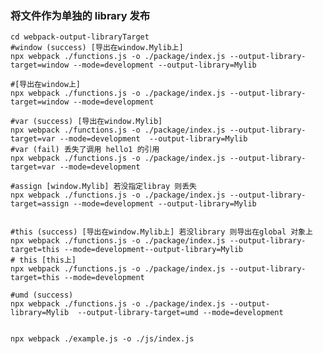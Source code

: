 ### 将文件作为单独的 library 发布

    cd webpack-output-libraryTarget
    #window (success) [导出在window.Mylib上] 
    npx webpack ./functions.js -o ./package/index.js --output-library-target=window --mode=development --output-library=Mylib 

    #[导出在window上] 
    npx webpack ./functions.js -o ./package/index.js --output-library-target=window --mode=development 

    #var (success) [导出在window.Mylib]
    npx webpack ./functions.js -o ./package/index.js --output-library-target=var --mode=development  --output-library=Mylib
    #var (fail) 丢失了调用 hello1 的引用
    npx webpack ./functions.js -o ./package/index.js --output-library-target=var --mode=development 
    
    #assign [window.Mylib] 若没指定libray 则丢失
    npx webpack ./functions.js -o ./package/index.js --output-library-target=assign --mode=development --output-library=Mylib

    
    #this (success) [导出在window.Mylib上] 若没library 则导出在global 对象上
    npx webpack ./functions.js -o ./package/index.js --output-library-target=this --mode=development--output-library=Mylib
    # this [this上]
    npx webpack ./functions.js -o ./package/index.js --output-library-target=this --mode=development 

    #umd (success)
    npx webpack ./functions.js -o ./package/index.js --output-library=Mylib  --output-library-target=umd --mode=development


    npx webpack ./example.js -o ./js/index.js